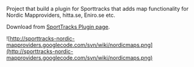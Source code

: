Project that build a plugin for Sporttracks that adds map functionality for Nordic Mapproviders, hitta.se, Eniro.se etc.

Download from [SportTracks Plugin page](http://www.zonefivesoftware.com/sporttracks/plugins/?p=swedish-mapproviders).

![http://sporttracks-nordic-mapproviders.googlecode.com/svn/wiki/nordicmaps.png](http://sporttracks-nordic-mapproviders.googlecode.com/svn/wiki/nordicmaps.png)